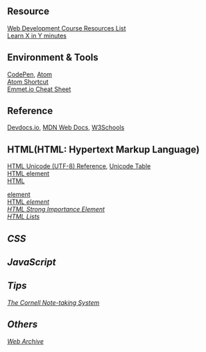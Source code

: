 ## Resource
[Web Development Course Resources List](https://www.appbrewery.co/p/web-development-course-resources/)\
[Learn X in Y minutes](https://learnxinyminutes.com/)

## Environment & Tools
[CodePen](https://codepen.io/), [Atom](https://atom.io/)\
[Atom Shortcut](https://atom.io/packages/atom-shortcuts)\
[Emmet.io Cheat Sheet](https://docs.emmet.io/cheat-sheet/)

## Reference
[Devdocs.io](https://devdocs.io/html/), [MDN Web Docs](https://developer.mozilla.org/en-US/docs/Web/HTML), [W3Schools](https://www.w3schools.com/html/default.asp)

## HTML(HTML: Hypertext Markup Language)
[HTML Unicode (UTF-8) Reference](https://www.w3schools.com/charsets/ref_html_utf8.asp), [Unicode Table](https://unicode-table.com/en/)\
[HTML <meta> element](https://developer.mozilla.org/en-US/docs/Web/HTML/Element/meta)\
[HTML <p> element](https://developer.mozilla.org/en-US/docs/Web/HTML/Element/p)\
[HTML <em> element](https://developer.mozilla.org/en-US/docs/Web/HTML/Element/em)\
[HTML Strong Importance Element](https://developer.mozilla.org/en-US/docs/Web/HTML/Element/strong)\
[HTML Lists](https://www.w3schools.com/html/html_lists.asp)

## CSS

## JavaScript

## Tips
[The Cornell Note-taking System](http://lsc.cornell.edu/study-skills/cornell-note-taking-system/)

## Others
[Web Archive](http://web.archive.org/)
